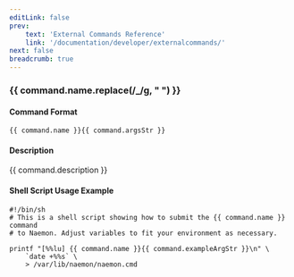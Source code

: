```yaml
---
editLink: false
prev:
    text: 'External Commands Reference'
    link: '/documentation/developer/externalcommands/'
next: false
breadcrumb: true
---
```


<script setup>
const command = {"args":[{"name":"hostgroup_name","type":"hostgroup"}],"name":"DISABLE_HOSTGROUP_HOST_NOTIFICATIONS","description":"Disables notifications for all hosts in a particular hostgroup. This does not disable notifications for the services associated with the hosts in the hostgroup - see the DISABLE_HOSTGROUP_SVC_NOTIFICATIONS command for that.","classes":["hostgroup"],"argsStr":";hostgroup_name","exampleArgStr":";hostgroup1"};
</script>

<h3>{{ command.name.replace(/_/g, " ") }}</h3>

#### Command Format

`{{ command.name }}{{ command.argsStr }}`

#### Description

{{ command.description }}

#### Shell Script Usage Example

```sh-vue
#!/bin/sh
# This is a shell script showing how to submit the {{ command.name }} command
# to Naemon. Adjust variables to fit your environment as necessary.

printf "[%%lu] {{ command.name }}{{ command.exampleArgStr }}\n" \
    `date +%%s` \
    > /var/lib/naemon/naemon.cmd
```
